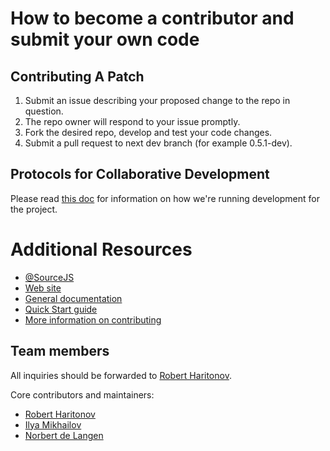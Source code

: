 # How to become a contributor and submit your own code

## Contributing A Patch

1. Submit an issue describing your proposed change to the repo in question.
1. The repo owner will respond to your issue promptly.
1. Fork the desired repo, develop and test your code changes.
1. Submit a pull request to next dev branch (for example 0.5.1-dev).

## Protocols for Collaborative Development

Please read [this doc](MAINTAINING.md) for information on how we're running development for the project.

# Additional Resources

* [@SourceJS](https://twitter.com/SourceJS)
* [Web site](http://sourcejs.com)
* [General documentation](http://sourcejs.com/docs/)
* [Quick Start guide](http://sourcejs.com/docs/getting-started/)
* [More information on contributing](MAINTAINING.md)

## Team members

All inquiries should be forwarded to [Robert Haritonov](mailto:r@rhr.me).

Core contributors and maintainers:
* [Robert Haritonov](https://github.com/operatino)
* [Ilya Mikhailov](https://github.com/cheshirsky)
* [Norbert de Langen](https://github.com/ndelangen)
